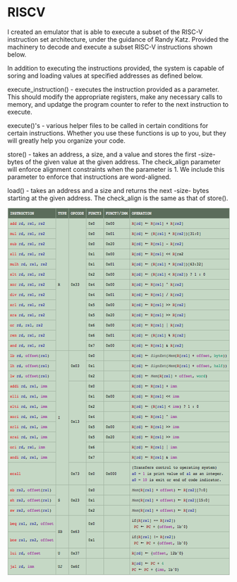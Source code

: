 # RISCV

I created an emulator that is able to execute a subset of the RISC-V instruction set architecture, under the guidance of Randy Katz. 
Provided the machinery to decode and execute a subset RISC-V instructions shown below. 

In addition to executing the instructions provided, the system is capable of soring and loading values at specified addresses as defined below. 

execute_instruction() - executes the instruction provided as a parameter. This should modify the appropriate registers, make any necessary calls to memory, and updatge the program counter to refer to the next instruction to execute.

execute()'s - various helper files to be called in certain conditions for certain instructions. Whether you use these functions is up to you, but they will greatly help you organize your code.

store() - takes an address, a size, and a value and stores the first -size- bytes of the given value at the given address. The check_align parameter will enforce alignment constraints when the parameter is 1. We include this parameter to enforce that instructions are word-aligned. 

load() - takes an address and a size and returns the next -size- bytes starting at the given address. The check_align is the same as that of store().

<p align="center">
  <img width="571" height="831" src="https://github.com/YFateen/RISCV/blob/master/Photos/ISA.png">
</p>
